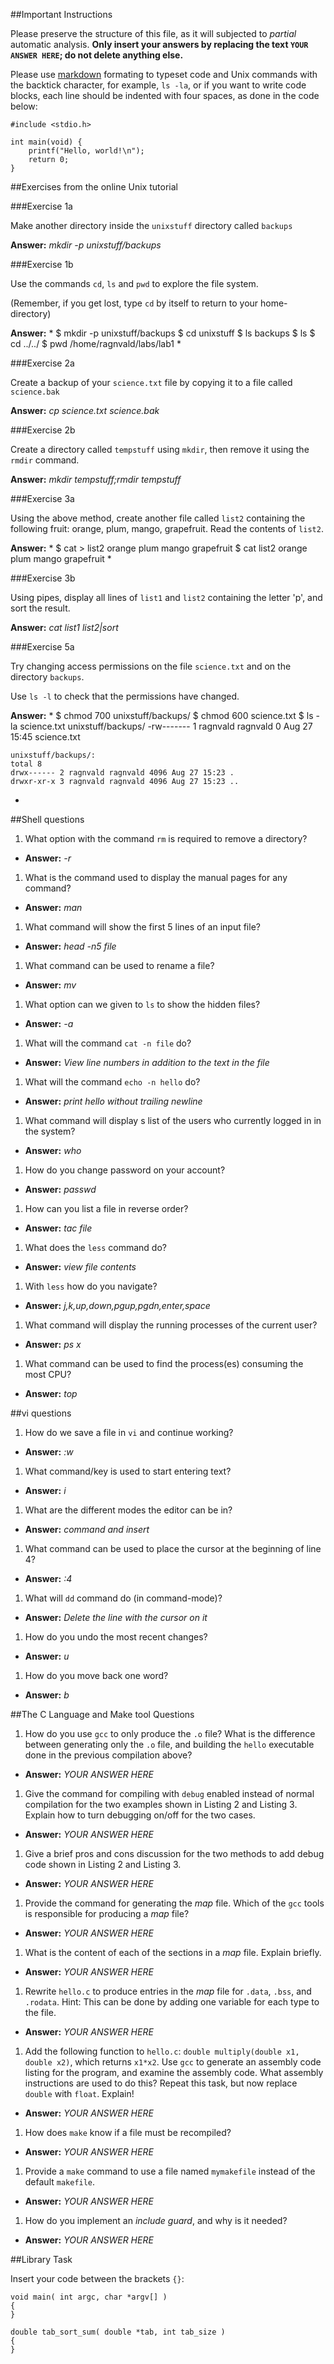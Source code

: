 ##Important Instructions

Please preserve the structure of this file, as it will subjected to *partial*
automatic analysis. **Only insert your answers by replacing the text `YOUR ANSWER HERE`; do not delete anything else.** 

Please use [markdown](https://help.github.com/articles/markdown-basics) formating to typeset code and Unix commands with the backtick character, for example, `ls -la`, or if you want to write code blocks, each line should be indented with four spaces, as done in the code below:

    #include <stdio.h>
    
    int main(void) {
    	printf("Hello, world!\n");
    	return 0;
    }


##Exercises from the online Unix tutorial

###Exercise 1a

Make another directory inside the `unixstuff` directory called `backups`

**Answer:** *mkdir -p unixstuff/backups*

###Exercise 1b

Use the commands `cd`, `ls` and `pwd` to explore the file system.

(Remember, if you get lost, type `cd` by itself to return to your home-directory)

**Answer:** *
    $ mkdir -p unixstuff/backups
    $ cd unixstuff
    $ ls
    backups
    $ ls
    $ cd ../../
    $ pwd
    /home/ragnvald/labs/lab1
*

###Exercise 2a

Create a backup of your `science.txt` file by copying it to a file called `science.bak`

**Answer:** *cp science.txt science.bak*

###Exercise 2b

Create a directory called `tempstuff` using `mkdir`, then remove it using the `rmdir` command.

**Answer:** *mkdir tempstuff;rmdir tempstuff*

###Exercise 3a

Using the above method, create another file called `list2` containing the following fruit: orange, plum, mango, grapefruit. Read the contents of `list2`.

**Answer:** *
    $ cat > list2
    orange
    plum
    mango
    grapefruit
    $ cat list2
    orange
    plum
    mango
    grapefruit
*

###Exercise 3b

Using pipes, display all lines of `list1` and `list2` containing the letter 'p', and sort the result.

**Answer:** *cat list1 list2|sort*

###Exercise 5a

Try changing access permissions on the file `science.txt` and on the directory `backups`.

Use `ls -l` to check that the permissions have changed.

**Answer:** *
    $ chmod 700 unixstuff/backups/
    $ chmod 600 science.txt
    $ ls -la science.txt unixstuff/backups/
    -rw------- 1 ragnvald ragnvald    0 Aug 27 15:45 science.txt

    unixstuff/backups/:
    total 8
    drwx------ 2 ragnvald ragnvald 4096 Aug 27 15:23 .
    drwxr-xr-x 3 ragnvald ragnvald 4096 Aug 27 15:23 ..
*

##Shell questions

1. What option with the command `rm` is required to remove a directory?
  - **Answer:** *-r*
1. What is the command used to display the manual pages for any command?
  - **Answer:** *man*
1. What command will show the first 5 lines of an input file?
  - **Answer:** *head -n5 file*
1. What command can be used to rename a file?
  - **Answer:** *mv*
1. What option can we given to `ls` to show the hidden files?
  - **Answer:** *-a*
1. What will the command `cat -n file` do?
  - **Answer:** *View line numbers in addition to the text in the file*
1. What will the command `echo -n hello` do?
  - **Answer:** *print hello without trailing newline*
1. What command will display s list of the users who currently logged in in the system?
  - **Answer:** *who*
1. How do you change password on your account?
  - **Answer:** *passwd*
1. How can you list a file in reverse order?
  - **Answer:** *tac file*
1. What does the `less` command do?
  - **Answer:** *view file contents*
1. With `less` how do you navigate?
  - **Answer:** *j,k,up,down,pgup,pgdn,enter,space*
1. What command will display the running processes of the current user?
  - **Answer:** *ps x*
1. What command can be used to find the process(es) consuming the most CPU?
  - **Answer:** *top*

##vi questions
1. How do we save a file in `vi` and continue working?
  - **Answer:** *:w*
1. What command/key is used to start entering text?
  - **Answer:** *i*
1. What are the different modes the editor can be in?
  - **Answer:** *command and insert*
1. What command can be used to place the cursor at the beginning of line 4?
  - **Answer:** *:4*
1. What will `dd` command do (in command-mode)?
  - **Answer:** *Delete the line with the cursor on it*
1. How do you undo the most recent changes?
  - **Answer:** *u*
1. How do you move back one word?
  - **Answer:** *b*

##The C Language and Make tool Questions

1. How do you use `gcc` to only produce the `.o` file?  What is the difference between generating only the `.o` file, and building the `hello` executable done in the previous compilation above?
  - **Answer:** *YOUR ANSWER HERE*
1. Give the command for compiling with `debug` enabled instead of normal compilation for the two examples shown in Listing 2 and Listing 3. Explain how to turn debugging on/off for the two cases.
  - **Answer:** *YOUR ANSWER HERE*
1. Give a brief pros and cons discussion for the two methods to add debug code shown in Listing 2 and Listing 3.
  - **Answer:** *YOUR ANSWER HERE*
1. Provide the command for generating the *map* file. Which of the `gcc` tools is responsible for producing a *map* file?
  - **Answer:** *YOUR ANSWER HERE*
1. What is the content of each of the sections in a *map* file. Explain briefly.
  - **Answer:** *YOUR ANSWER HERE*
1. Rewrite `hello.c` to produce entries in the *map* file for `.data`, `.bss`, and `.rodata`. Hint: This can be done by adding one variable for each type to the file.
  - **Answer:** *YOUR ANSWER HERE*
1. Add the following function to `hello.c`: `double multiply(double x1, double x2)`, which returns `x1*x2`. Use `gcc` to generate an assembly code listing for the program, and examine the assembly code. What assembly instructions are used to do this? Repeat this task, but now replace `double` with `float`. Explain!
  - **Answer:** *YOUR ANSWER HERE*
1. How does `make` know if a file must be recompiled?
  - **Answer:** *YOUR ANSWER HERE*
1. Provide a `make` command to use a file named `mymakefile` instead of the default `makefile`.
  - **Answer:** *YOUR ANSWER HERE*
1. How do you implement an *include guard*, and why is it needed?
  - **Answer:** *YOUR ANSWER HERE*

##Library Task

Insert your code between the brackets `{}`:

    void main( int argc, char *argv[] )
	{
    }
    
	double tab_sort_sum( double *tab, int tab_size )
	{
	}


